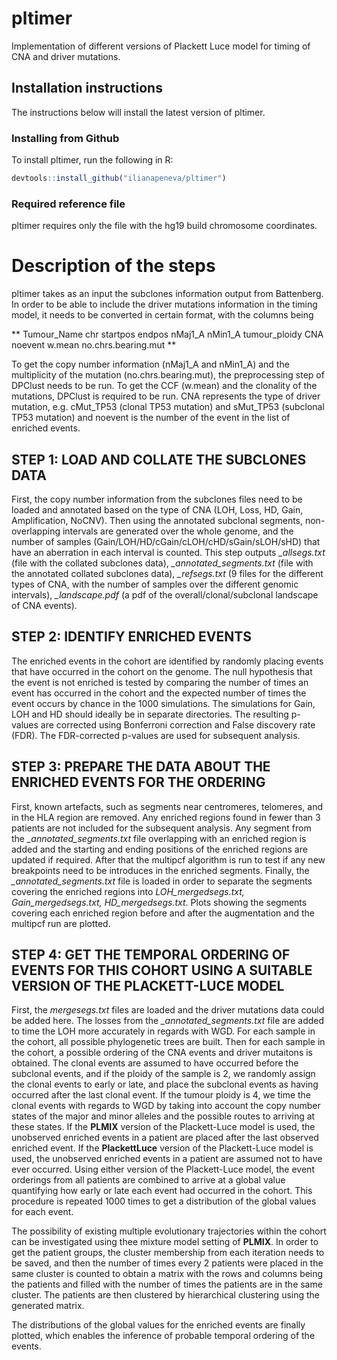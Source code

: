 # pltimer

Implementation of different versions of Plackett Luce model for timing of CNA and driver mutations. 

## Installation instructions 

The instructions below will install the latest version of pltimer. 

### Installing from Github 

To install pltimer, run the following in R:

```R
devtools::install_github("ilianapeneva/pltimer")
```

### Required reference file
pltimer requires only the file with the hg19 build chromosome coordinates. 


# Description of the steps 
pltimer takes as an input the subclones information output from Battenberg. In order to be able to include the driver mutations
information in the timing model, it needs to be converted in certain format, with the columns being 

** Tumour_Name chr startpos endpos nMaj1_A nMin1_A tumour_ploidy CNA noevent w.mean no.chrs.bearing.mut **

To get the copy number information (nMaj1_A and nMin1_A) and the multiplicity of the mutation (no.chrs.bearing.mut), 
the preprocessing step of DPClust needs to be run. 
To get the CCF (w.mean) and the clonality of the mutations, DPClust is required to be run. CNA represents the type of driver
mutation, e.g. cMut_TP53 (clonal TP53 mutation) and sMut_TP53 (subclonal TP53 mutation) and noevent is the number of the event
in the list of enriched events. 

## STEP 1: LOAD AND COLLATE THE SUBCLONES DATA 
First, the copy number information from the subclones files need to be loaded and annotated based on the type of CNA (LOH,
Loss, HD, Gain, Amplification, NoCNV). Then using the annotated subclonal segments, non-overlapping intervals are generated over
the whole genome, and the number of samples (Gain/LOH/HD/cGain/cLOH/cHD/sGain/sLOH/sHD) that have an aberration in each interval is counted.
This step outputs *_allsegs.txt* (file with the collated subclones data), *_annotated_segments.txt* (file with the annotated collated
subclones data), *_refsegs.txt* (9 files for the different types of CNA, with the number of samples over the different genomic
intervals), *_landscape.pdf* (a pdf of the overall/clonal/subclonal landscape of CNA events).

## STEP 2: IDENTIFY ENRICHED EVENTS
The enriched events in the cohort are identified by randomly placing events that have occurred in the cohort on the genome.
The null hypothesis that the event is not enriched is tested by comparing the number of times an event has occurred in the 
cohort and the expected number of times the event occurs by chance in the 1000 simulations. The simulations for Gain, LOH and HD
should ideally be in separate directories. The resulting p-values are corrected using Bonferroni correction and False discovery 
rate (FDR). The FDR-corrected p-values are used for subsequent analysis.

## STEP 3: PREPARE THE DATA ABOUT THE ENRICHED EVENTS FOR THE ORDERING
First, known artefacts, such as segments near centromeres, telomeres, and in the HLA region are removed. Any enriched regions
found in fewer than 3 patients are not included for the subsequent analysis. Any segment from the *_annotated_segments.txt* file 
overlapping with an enriched region is added and the starting and ending positions of the enriched regions are updated if
required. After that the multipcf algorithm is run to test if any new breakpoints need to be introduces in the enriched 
segments. Finally, the *_annotated_segments.txt* file is loaded in order to separate the segments covering the enriched 
regions into *LOH_mergedsegs.txt, Gain_mergedsegs.txt, HD_mergedsegs.txt*. Plots showing the segments covering each enriched
region before and after the augmentation and the multipcf run are plotted.

## STEP 4: GET THE TEMPORAL ORDERING OF EVENTS FOR THIS COHORT USING A SUITABLE VERSION OF THE PLACKETT-LUCE MODEL
First, the *mergesegs.txt* files are loaded and the driver mutations data could be added here. The losses from the *_annotated_segments.txt*
file are added to time the LOH more accurately in regards with WGD. For each sample in the cohort, all possible phylogenetic
trees are built. Then for each sample in the cohort, a possible ordering of the CNA events and driver mutaitons is obtained.
The clonal events are assumed to have occurred before the subclonal events, and if the ploidy of the sample is 2, we randomly
assign the clonal events to early or late, and place the subclonal events as having occurred after the last clonal event. If
the tumour ploidy is 4, we time the clonal events with regards to WGD by taking into account the copy number states of the 
major and minor alleles and the possible routes to arriving at these states.
If the **PLMIX** version of the Plackett-Luce model is used, the unobserved enriched events in a patient are placed after 
the last observed enriched event. If the **PlackettLuce** version of the Plackett-Luce model is used, the unobserved enriched
events in a patient are assumed not to have ever occurred.  Using either version of the Plackett-Luce model, the event 
orderings from all patients are combined to arrive at a global value quantifying how early or late each event had occurred in the
cohort. This procedure is repeated 1000 times to get a distribution of the global values for each event.

The possibility of existing multiple evolutionary trajectories within the cohort can be investigated using thee mixture model
setting of **PLMIX**. In order to get the patient groups, the cluster membership from each iteration needs to be saved, and 
then the number of times every 2 patients were placed in the same cluster is counted to obtain a matrix with the rows and 
columns being the patients and filled with the number of times the patients are in the same cluster. The patients are then
clustered by hierarchical clustering using the generated matrix. 

The distributions of the global values for the enriched events are finally plotted, which enables the inference of probable 
temporal ordering of the events. 

